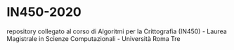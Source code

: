 # IN450-2020
repository collegato al corso di Algoritmi per la Crittografia (IN450) - Laurea Magistrale in Scienze Computazionali - Università Roma Tre
